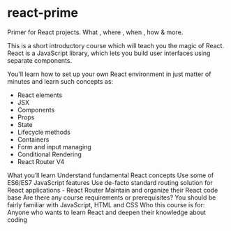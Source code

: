 # react-prime
Primer for React projects.  What , where , when , how &amp; more.


This is a short introductory course which will teach you the magic of React. React is a JavaScript library, which lets you build user interfaces using separate components.

You'll learn how to set up your own React environment in just matter of minutes and learn such concepts as:

- React elements
- JSX
- Components
- Props
- State
- Lifecycle methods
- Containers
- Form and input managing 
- Conditional Rendering
- React Router V4

What you’ll learn
Understand fundamental React concepts
Use some of ES6/ES7 JavaScript features
Use de-facto standard routing solution for React applications - React Router
Maintain and organize their React code base
Are there any course requirements or prerequisites?
You should be fairly familiar with JavaScript, HTML and CSS
Who this course is for:
Anyone who wants to learn React and deepen their knowledge about coding
